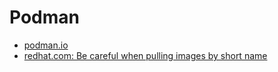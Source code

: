 # Podman
- [podman.io](https://podman.io/)
- [redhat.com: Be careful when pulling images by short name](https://www.redhat.com/en/blog/be-careful-when-pulling-images-short-name)
